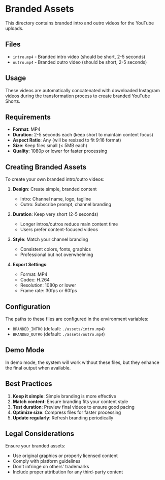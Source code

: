 # Branded Assets

This directory contains branded intro and outro videos for the YouTube uploads.

## Files

- `intro.mp4` - Branded intro video (should be short, 2-5 seconds)
- `outro.mp4` - Branded outro video (should be short, 2-5 seconds)

## Usage

These videos are automatically concatenated with downloaded Instagram videos
during the transformation process to create branded YouTube Shorts.

## Requirements

- **Format**: MP4
- **Duration**: 2-5 seconds each (keep short to maintain content focus)
- **Aspect Ratio**: Any (will be resized to fit 9:16 format)
- **Size**: Keep files small (< 5MB each)
- **Quality**: 1080p or lower for faster processing

## Creating Branded Assets

To create your own branded intro/outro videos:

1. **Design**: Create simple, branded content
   - Intro: Channel name, logo, tagline
   - Outro: Subscribe prompt, channel branding

2. **Duration**: Keep very short (2-5 seconds)
   - Longer intros/outros reduce main content time
   - Users prefer content-focused videos

3. **Style**: Match your channel branding
   - Consistent colors, fonts, graphics
   - Professional but not overwhelming

4. **Export Settings**:
   - Format: MP4
   - Codec: H.264
   - Resolution: 1080p or lower
   - Frame rate: 30fps or 60fps

## Configuration

The paths to these files are configured in the environment variables:

- `BRANDED_INTRO` (default: `./assets/intro.mp4`)
- `BRANDED_OUTRO` (default: `./assets/outro.mp4`)

## Demo Mode

In demo mode, the system will work without these files, but they enhance
the final output when available.

## Best Practices

1. **Keep it simple**: Simple branding is more effective
2. **Match content**: Ensure branding fits your content style
3. **Test duration**: Preview final videos to ensure good pacing
4. **Optimize size**: Compress files for faster processing
5. **Update regularly**: Refresh branding periodically

## Legal Considerations

Ensure your branded assets:
- Use original graphics or properly licensed content
- Comply with platform guidelines
- Don't infringe on others' trademarks
- Include proper attribution for any third-party content
